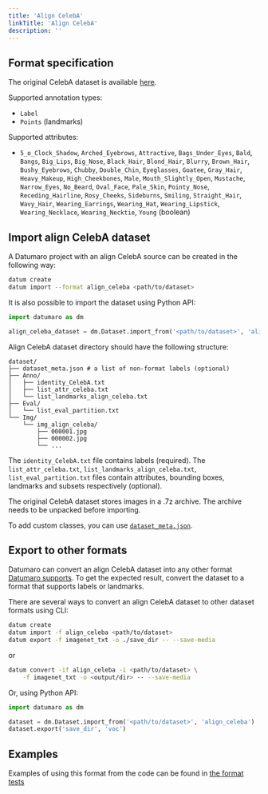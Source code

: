 ```yaml
---
title: 'Align CelebA'
linkTitle: 'Align CelebA'
description: ''
---
```


## Format specification

The original CelebA dataset is available
[here](https://mmlab.ie.cuhk.edu.hk/projects/CelebA.html).

Supported annotation types:
- `Label`
- `Points` (landmarks)

Supported attributes:
- `5_o_Clock_Shadow`, `Arched_Eyebrows`, `Attractive`,
  `Bags_Under_Eyes`, `Bald`, `Bangs`, `Big_Lips`, `Big_Nose`, `Black_Hair`,
  `Blond_Hair`, `Blurry`, `Brown_Hair`, `Bushy_Eyebrows`, `Chubby`,
  `Double_Chin`, `Eyeglasses`, `Goatee`, `Gray_Hair`, `Heavy_Makeup`,
  `High_Cheekbones`, `Male`, `Mouth_Slightly_Open`, `Mustache`, `Narrow_Eyes`,
  `No_Beard`, `Oval_Face`, `Pale_Skin`, `Pointy_Nose`, `Receding_Hairline`,
  `Rosy_Cheeks`, `Sideburns`, `Smiling`, `Straight_Hair`, `Wavy_Hair`,
  `Wearing_Earrings`, `Wearing_Hat`, `Wearing_Lipstick`, `Wearing_Necklace`,
  `Wearing_Necktie`, `Young` (boolean)

## Import align CelebA dataset

A Datumaro project with an align CelebA source can be created
in the following way:

```bash
datum create
datum import --format align_celeba <path/to/dataset>
```

It is also possible to import the dataset using Python API:

```python
import datumaro as dm

align_celeba_dataset = dm.Dataset.import_from('<path/to/dataset>', 'align_celeba')
```

Align CelebA dataset directory should have the following structure:

<!--lint disable fenced-code-flag-->
```
dataset/
├── dataset_meta.json # a list of non-format labels (optional)
├── Anno/
│   ├── identity_CelebA.txt
│   ├── list_attr_celeba.txt
│   └── list_landmarks_align_celeba.txt
├── Eval/
│   └── list_eval_partition.txt
└── Img/
    └── img_align_celeba/
        ├── 000001.jpg
        ├── 000002.jpg
        └── ...
```

The `identity_CelebA.txt` file contains labels (required).
The `list_attr_celeba.txt`, `list_landmarks_align_celeba.txt`,
`list_eval_partition.txt` files contain attributes, bounding boxes,
landmarks and subsets respectively (optional).

The original CelebA dataset stores images in a .7z archive. The archive
needs to be unpacked before importing.

To add custom classes, you can use [`dataset_meta.json`](/docs/user-manual/supported_formats/#dataset-meta-file).

## Export to other formats

Datumaro can convert an align CelebA dataset into any other format [Datumaro supports](/docs/user-manual/supported_formats/).
To get the expected result, convert the dataset to a format
that supports labels or landmarks.

There are several ways to convert an align CelebA dataset to other dataset
formats using CLI:

```bash
datum create
datum import -f align_celeba <path/to/dataset>
datum export -f imagenet_txt -o ./save_dir -- --save-media
```
or
``` bash
datum convert -if align_celeba -i <path/to/dataset> \
    -f imagenet_txt -o <output/dir> -- --save-media
```

Or, using Python API:

```python
import datumaro as dm

dataset = dm.Dataset.import_from('<path/to/dataset>', 'align_celeba')
dataset.export('save_dir', 'voc')
```

## Examples

Examples of using this format from the code can be found in
[the format tests](https://github.com/openvinotoolkit/datumaro/blob/develop/tests/test_align_celeba_format.py)
